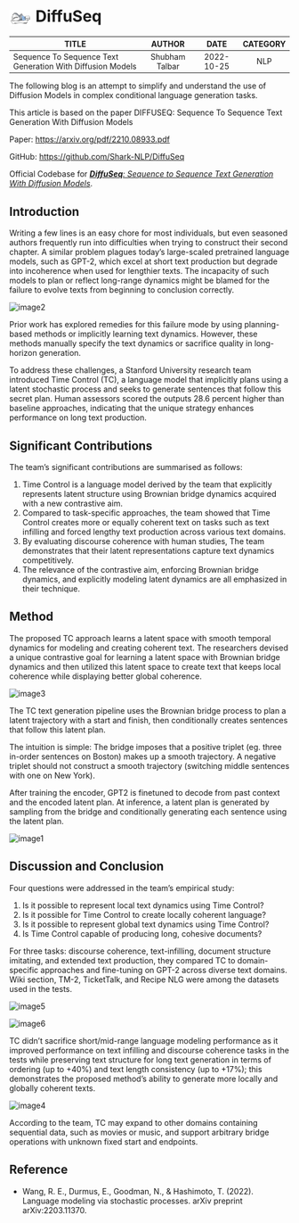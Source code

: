 # <img src="img/logo.jpg" width="8%" alt="" align=center /> DiffuSeq


<p align = "center">

|                              TITLE                              |     AUTHOR     |     DATE    |  CATEGORY  |
| --------------------------------------------------------------- |:--------------:| :----------:|:----------:|
| Sequence To Sequence Text Generation With Diffusion Models      | Shubham Talbar |  2022-10-25 |     NLP    |

</p>

The following blog is an attempt to simplify and understand the use of Diffusion Models in complex conditional language generation tasks. 

This article is based on the paper DIFFUSEQ: Sequence To Sequence Text Generation With Diffusion Models

<!-- more -->

Paper: <https://arxiv.org/pdf/2210.08933.pdf>

GitHub: <https://github.com/Shark-NLP/DiffuSeq>

Official Codebase for [*__*DiffuSeq*__: Sequence to Sequence Text Generation With Diffusion Models*](https://arxiv.org/abs/2210.08933).


## Introduction

Writing a few lines is an easy chore for most individuals, but even seasoned authors frequently run into difficulties when trying to construct their second chapter. A similar problem plagues today’s large-scaled pretrained language models, such as GPT-2, which excel at short text production but degrade into incoherence when used for lengthier texts. The incapacity of such models to plan or reflect long-range dynamics might be blamed for the failure to evolve texts from beginning to conclusion correctly.

![image2](./image2.png)

Prior work has explored remedies for this failure mode by using planning-based methods or implicitly learning text dynamics. However, these methods manually specify the text dynamics or sacrifice quality in long-horizon generation.


To address these challenges, a Stanford University research team introduced Time Control (TC), a language model that implicitly plans using a latent stochastic process and seeks to generate sentences that follow this secret plan. Human assessors scored the outputs 28.6 percent higher than baseline approaches, indicating that the unique strategy enhances performance on long text production.




## Significant Contributions
The team’s significant contributions are summarised as follows:

1. Time Control is a language model derived by the team that explicitly represents latent structure using Brownian bridge dynamics acquired with a new contrastive aim.
2. Compared to task-specific approaches, the team showed that Time Control creates more or equally coherent text on tasks such as text infilling and forced lengthy text production across various text domains.
3. By evaluating discourse coherence with human studies, The team demonstrates that their latent representations capture text dynamics competitively.
4. The relevance of the contrastive aim, enforcing Brownian bridge dynamics, and explicitly modeling latent dynamics are all emphasized in their technique.

## Method

The proposed TC approach learns a latent space with smooth temporal dynamics for modeling and creating coherent text. The researchers devised a unique contrastive goal for learning a latent space with Brownian bridge dynamics and then utilized this latent space to create text that keeps local coherence while displaying better global coherence.

![image3](./image3.jpeg)

The TC text generation pipeline uses the Brownian bridge process to plan a latent trajectory with a start and finish, then conditionally creates sentences that follow this latent plan.

The intuition is simple: The bridge imposes that a positive triplet (eg. three in-order sentences on Boston) makes up a smooth trajectory. A negative triplet should not construct a smooth trajectory (switching middle sentences with one on New York).

After training the encoder, GPT2 is finetuned to decode from past context and the encoded latent plan. At inference, a latent plan is generated by sampling from the bridge and conditionally generating each sentence using the latent plan.


![image1](./image1.jpeg)

## Discussion and Conclusion
Four questions were addressed in the team’s empirical study:

1. Is it possible to represent local text dynamics using Time Control?
2. Is it possible for Time Control to create locally coherent language?
3. Is it possible to represent global text dynamics using Time Control?
4. Is Time Control capable of producing long, cohesive documents?

For three tasks: discourse coherence, text-infilling, document structure imitating, and extended text production, they compared TC to domain-specific approaches and fine-tuning on GPT-2 across diverse text domains. Wiki section, TM-2, TicketTalk, and Recipe NLG were among the datasets used in the tests.

![image5](./image5.png)

![image6](./image6.png)

TC didn’t sacrifice short/mid-range language modeling performance as it improved performance on text infilling and discourse coherence tasks in the tests while preserving text structure for long text generation in terms of ordering (up to +40%) and text length consistency (up to +17%); this demonstrates the proposed method’s ability to generate more locally and globally coherent texts.

![image4](./image4.png)



According to the team, TC may expand to other domains containing sequential data, such as movies or music, and support arbitrary bridge operations with unknown fixed start and endpoints.

## Reference 
- Wang, R. E., Durmus, E., Goodman, N., & Hashimoto, T. (2022). Language modeling via stochastic processes. arXiv preprint arXiv:2203.11370.
